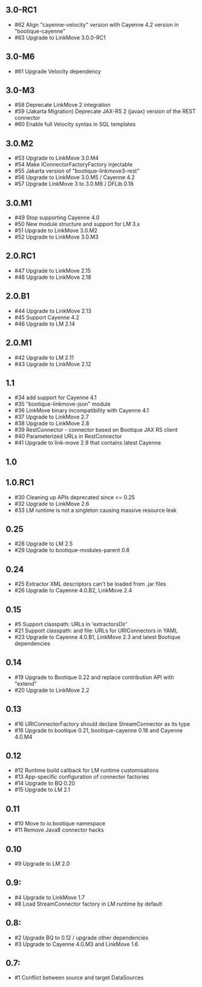 ## 3.0-RC1

* #62 Align "cayenne-velocity" version with Cayenne 4.2 version in "bootique-cayenne"
* #63 Upgrade to LinkMove 3.0.0-RC1

## 3.0-M6

* #61 Upgrade Velocity dependency

## 3.0-M3

* #58 Deprecate LinkMove 2 integration
* #59 (Jakarta Migration) Deprecate JAX-RS 2 (javax) version of the REST connector
* #60 Enable full Velocity syntax in SQL templates

## 3.0.M2

* #53 Upgrade to LinkMove 3.0.M4
* #54 Make IConnectorFactoryFactory injectable
* #55 Jakarta version of "bootique-linkmove3-rest"
* #56 Upgrade to LinkMove 3.0.M5 / Cayenne 4.2
* #57 Upgrade LinkMove 3 to 3.0.M6 / DFLib 0.18

## 3.0.M1

* #49 Stop supporting Cayenne 4.0
* #50 New module structure and support for LM 3.x
* #51 Upgrade to LinkMove 3.0.M2
* #52 Upgrade to LinkMove 3.0.M3

## 2.0.RC1

* #47 Upgrade to LinkMove 2.15
* #48 Upgrade to LinkMove 2.18

## 2.0.B1

* #44 Upgrade to LinkMove 2.13
* #45 Support Cayenne 4.2
* #46 Upgrade to LM 2.14

## 2.0.M1

* #42 Upgrade to LM 2.11
* #43 Upgrade to LinkMove 2.12

## 1.1

* #34 add support for Cayenne 4.1 
* #35 "bootique-linkmove-json" module 
* #36 LinkMove binary incompatibility with Cayenne 4.1
* #37 Upgrade to LinkMove 2.7 
* #38 Upgrade to LinkMove 2.8
* #39 RestConnector - connector based on Bootique JAX RS client
* #40 Parameterized URLs in RestConnector
* #41 Upgrade to link-move 2.9 that contains latest Cayenne

## 1.0

## 1.0.RC1

* #30 Cleaning up APIs deprecated since <= 0.25
* #32 Upgrade to LinkMove 2.6
* #33 LM runtime is not a singleton causing massive resource leak 

## 0.25

* #28 Upgrade to LM 2.5
* #29 Upgrade to bootique-modules-parent 0.8

## 0.24

* #25 Extractor XML descriptors can't be loaded from .jar files
* #26 Upgrade to Cayenne 4.0.B2, LinkMove 2.4

## 0.15

* #5 Support classpath: URLs in 'extractorsDir'
* #21 Support classpath: and file: URLs for URIConnectors in YAML 
* #23 Upgrade to Cayenne 4.0.B1, LinkMove 2.3 and latest Bootique dependencies 

## 0.14

* #19 Upgrade to Bootique 0.22 and replace contribution API with "extend"
* #20 Upgrade to LinkMove 2.2

## 0.13

* #16 URIConnectorFactory should declare StreamConnector as its type
* #18 Upgrade to bootique 0.21, bootique-cayenne 0.18 and Cayenne 4.0.M4

## 0.12

* #12 Runtime build callback for LM runtime customisations
* #13 App-specific configuration of connector factories
* #14 Upgrade to BQ 0.20
* #15 Upgrade to LM 2.1

## 0.11

* #10 Move to io.bootique namespace
* #11 Remove Java8 connector hacks

## 0.10

* #9 Upgrade to LM 2.0

## 0.9:

* #4 Upgrade to LinkMove 1.7
* #8 Load StreamConnector factory in LM runtime by default


## 0.8:

* #2 Upgrade BQ to 0.12 / upgrade other dependencies 
* #3 Upgrade to Cayenne 4.0.M3 and LinkMove 1.6 

## 0.7:

* #1 Conflict between source and target DataSources
